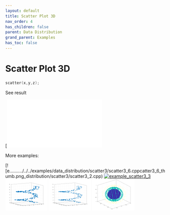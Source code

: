 ```yaml
---
layout: default
title: Scatter Plot 3D
nav_order: 4
has_children: false
parent: Data Distribution
grand_parent: Examples
has_toc: false
---
```

# Scatter Plot 3D

```cpp
scatter(x,y,z);
```


See result
    
[![e../../../examples/data_distribution/scatter3/scatter3_1.cppcatter3_1.svg)](examples/data_distribution/scatter3/scatter3_1.cpp)

More examples:
    
[![e........../../../examples/data_distribution/scatter3/scatter3_6.cppcatter3_6_thumb.png_distribution/scatter3/scatter3_2.cpp)  [![example_scatter3_3](docs/examples/data_distribution/scatter3/scatter3_3_thumb.png)](examples/data_distribution/scatter3/scatter3_3.cpp)  [![example_scatter3_4](docs/examples/data_distribution/scatter3/scatter3_4_thumb.png)](examples/data_distribution/scatter3/scatter3_4.cpp)  [![example_scatter3_5](docs/examples/data_distribution/scatter3/scatter3_5_thumb.png)](examples/data_distribution/scatter3/scatter3_5.cpp)  [![example_scatter3_6](docs/examples/data_distribution/scatter3/scatter3_6_thumb.png)](examples/data_distribution/scatter3/scatter3_6.cpp)
  



